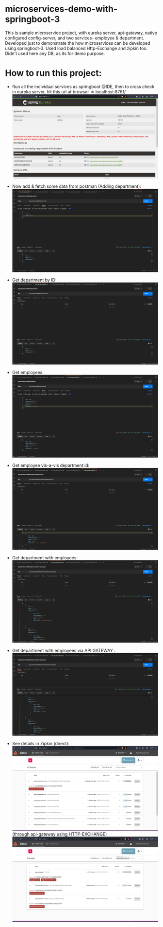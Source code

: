 # microservices-demo-with-springboot-3
This is sample microservice project, with eureka server, api-gateway, native configured config-server, and two services- employee & department.
Developed just to demonstrate the how microservices can be developed using springboot-3. Used load balanced Http-Exchange and zipkin too.
Didn't used here any DB, as its for demo purpose.

# How to run this project:

- Run all the individual services as springboot @IDE, then to cross check in eureka server, hit this url at browser => localhost:8761/
![](https://github.com/AadityaUoHyd/microservices-demo-with-springboot3-httpExchange/blob/master/microservices-demo-with-springboot-3/eureka.jpg)

- Now add & fetch some data from postman (Adding department):
![](https://github.com/AadityaUoHyd/microservices-demo-with-springboot3-httpExchange/blob/master/microservices-demo-with-springboot-3/dep1.jpg)

- Get department by ID:
![](https://github.com/AadityaUoHyd/microservices-demo-with-springboot3-httpExchange/blob/master/microservices-demo-with-springboot-3/dep2.jpg)

- Get employees:
![](https://github.com/AadityaUoHyd/microservices-demo-with-springboot3-httpExchange/blob/master/microservices-demo-with-springboot-3/emp1.jpg)

- Get employee vis-a-vis department id:
![](https://github.com/AadityaUoHyd/microservices-demo-with-springboot3-httpExchange/blob/master/microservices-demo-with-springboot-3/emp2.jpg)

- Get department with employees:
![](https://github.com/AadityaUoHyd/microservices-demo-with-springboot3-httpExchange/blob/master/microservices-demo-with-springboot-3/dep3.jpg)

- Get department with employees via API GATEWAY :
![](https://github.com/AadityaUoHyd/microservices-demo-with-springboot3-httpExchange/blob/master/microservices-demo-with-springboot-3/WithApiGateway.jpg)

- See details in Zipkin (direct):
![](https://github.com/AadityaUoHyd/microservices-demo-with-springboot3-httpExchange/blob/master/microservices-demo-with-springboot-3/zipkin.jpg)
(through api-gateway using HTTP-EXCHANGE)
![](https://github.com/AadityaUoHyd/microservices-demo-with-springboot3-httpExchange/blob/master/microservices-demo-with-springboot-3/zip2.jpg)
